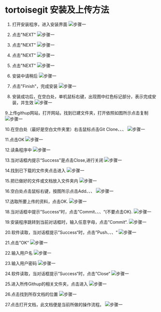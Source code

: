 
tortoisegit 安装及上传方法
===========================================

1. 打开安装程序，进入安装界面
   ![步骤一](../images/git/tortoisegit_install_1.jpg)
   
   
   
2. 点击"NEXT"
   ![步骤一](../images/git/tortoisegit_install_2.jpg)
   
   
   
3. 点击"NEXT"
   ![步骤一](../images/git/tortoisegit_install_3.jpg)
   
   
   
4. 点击"NEXT"
   ![步骤一](../images/git/tortoisegit_install_4.jpg)
   
   
   
5. 点击"NEXT"
   ![步骤一](../images/git/tortoisegit_install_5.jpg)
   
   
   
6. 安装中请稍后
   ![步骤一](../images/git/tortoisegit_install_6.jpg)
   
   
   
7. 点击"Finish"，完成安装
   ![步骤一](../images/git/tortoisegit_install_7.jpg)
   
   
   
8. 安装成功后，在空白处，单机鼠标右键，出现图中红色标记部分，表示完成安装，并生效
   ![步骤一](../images/git/tortoisegit_install_8.jpg)
   
   
9.上传githup网站，打开网站，找到已建文件夹，打开依照如图所示点击复制
   ![步骤一](../images/git/tortoisegit_install_9.png)
   
   
   
10.在空白处（最好是空白文件夹里）右击鼠标点击Git Clone、、、
   ![步骤一](../images/git/tortoisegit_install_10.png)
   
   
   
11.点击OK
   ![步骤一](../images/git/tortoisegit_install_11.png)
   
   
   
12.读条程序中
   ![步骤一](../images/git/tortoisegit_install_12.png)
   
   
   
13.当对话框内提示“Success"是点击Close,进行关闭
   ![步骤一](../images/git/tortoisegit_install_13.png)
   
   
   
14.找到已下载的文件夹点击进入
   ![步骤一](../images/git/tortoisegit_install_14.png)
   
   
   
15.把已做好的文件或文档放入文件夹内
   ![步骤一](../images/git/tortoisegit_install_15.png)
   
   
   
16.空白处点击鼠标右键，按图所示点击Add、、、
   ![步骤一](../images/git/tortoisegit_install_16.png)
   
   
   
17.选取所要上传的资料，点击OK.
   ![步骤一](../images/git/tortoisegit_install_17.png)
   
   
   
18.当对话框中提示”Success“时，点击”Commit、、、“(不要点击OK).
   ![步骤一](../images/git/tortoisegit_install_18.png)
   
   
   
19.安装程序跳转到当前对话框时，输入任意字母，点击”Commit“.
   ![步骤一](../images/git/tortoisegit_install_19.png)
   
   
   
20.软件读取，当对话框提示”Success“时，点击”Push、、、“
   ![步骤一](../images/git/tortoisegit_install_20.png)
   
   
   
21.点击”OK“
   ![步骤一](../images/git/tortoisegit_install_21.png)
   
   
   
22.输入用户名
   ![步骤一](../images/git/tortoisegit_install_22.png)
   
   
   
23.输入用户密码
   ![步骤一](../images/git/tortoisegit_install_23.png)
   
   
   
24.软件读取，当对话框提示”Success“时，点击”Close“
   ![步骤一](../images/git/tortoisegit_install_24.png)
   
   
    
25.进入所传Githup的相关文件夹，点击进入
   ![步骤一](../images/git/tortoisegit_install_25.png)
   
   
   
26.点击找到所存文档的位置
   ![步骤一](../images/git/tortoisegit_install_26.png)
   
   
   
27.点击打开文档，此文档便是当前所做的操作流程。
   ![步骤一](../images/git/tortoisegit_install_27.png)








